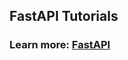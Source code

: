 ## FastAPI Tutorials
### Learn more: [FastAPI](https://shakhzodtojiyev.blogspot.com/2023/07/fastapi.html)